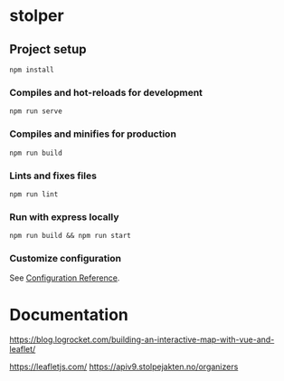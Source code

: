 # stolper

## Project setup
```
npm install
```

### Compiles and hot-reloads for development
```
npm run serve
```

### Compiles and minifies for production
```
npm run build
```

### Lints and fixes files
```
npm run lint
```

### Run with express locally
`npm run build && npm run start`


### Customize configuration
See [Configuration Reference](https://cli.vuejs.org/config/).


# Documentation
https://blog.logrocket.com/building-an-interactive-map-with-vue-and-leaflet/

https://leafletjs.com/
https://apiv9.stolpejakten.no/organizers
